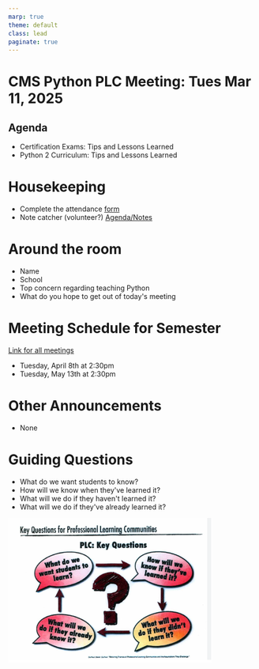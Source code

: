 ```yaml
---
marp: true
theme: default
class: lead
paginate: true
---
```


<!-- headingDivider: 1 -->
<!-- backgroundColor: black -->
<!-- class: invert -->

<!-- header: Home: [whlapinel/github.io/python-plc/](/python-plc/) -->

# CMS Python PLC Meeting: Tues Mar 11, 2025

## Agenda

- Certification Exams: Tips and Lessons Learned
- Python 2 Curriculum: Tips and Lessons Learned

# Housekeeping

- Complete the attendance [form](https://343b.edulnk.com/e/xv2a34/3mkWSd?__$u__)
- Note catcher (volunteer?) [Agenda/Notes](https://docs.google.com/document/d/18UQnNfvhjytM9jO4DvP0kYhRWUrYrOxmm3XsgB-n8Yk/edit?usp=sharing)

# Around the room

- Name
- School
- Top concern regarding teaching Python
- What do you hope to get out of today's meeting

# Meeting Schedule for Semester

[Link for all meetings](https://teams.microsoft.com/l/meetup-join/19%3ameeting_NTI3MWI0NjEtZjhkOS00ZGFjLTliZTktMDRkOTBhYTBlMGQ0%40thread.v2/0?context=%7b%22Tid%22%3a%222fb36de5-296a-43c7-b5d2-ae73931f0aa3%22%2c%22Oid%22%3a%22312a802b-6ca1-463f-b125-e25e8d650db9%22%7d)

- Tuesday, April 8th at 2:30pm
- Tuesday, May 13th at 2:30pm

# Other Announcements

- None

# Guiding Questions

- What do we want students to know?
- How will we know when they've learned it?
- What will we do if they haven't learned it?
- What will we do if they've already learned it?

![Questions bg right 100% contain](../images/questions.png)
